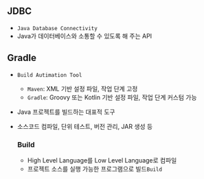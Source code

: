 ## JDBC
- `Java Database Connectivity`
- Java가 데이터베이스와 소통할 수 있도록 해 주는 API

## Gradle
- `Build Autimation Tool`
  - `Maven`: XML 기반 설정 파일, 작업 단계 고정
  - `Gradle`: Groovy 또는 Kotlin 기반 설정 파일, 작업 단계 커스텀 가능
- Java 프로젝트를 빌드하는 대표적 도구
- 소스코드 컴파일, 단위 테스트, 버전 관리, JAR 생성 등

  ### Build
  - High Level Language를 Low Level Language로 컴파일
  - 프로젝트 소스를 실행 가능한 프로그램으로 빌드`Build`

  